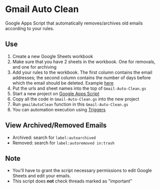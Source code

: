 # Gmail Auto Clean

Google Apps Script that automatically removes/archives old emails according to your rules.

## Use

1. Create a new Google Sheets workbook
2. Make sure that you have 2 sheets in the workbook. One for removals, and one for archiving
3. Add your rules to the workbook. The first column contains the email addresses; the second column contains the number of days before which the email should be deleted. Example [here](https://docs.google.com/spreadsheets/d/14dva-9d6e6Iiut_JGd-SVL_8druhAMerQXEqRqb1Iuk/edit?usp=sharing)
4. Put the urls and sheet names into the top of `Gmail-Auto-Clean.gs`
5. Start a new project on [Google Apps Script](https://script.google.com/home)
6. Copy all the code in `Gmail-Auto-Clean.gs` into the new project
7. Run `gmailAutoClean` function in this `Gmail-Auto-Clean.gs`
8. You can automation execution using [Triggers](https://script.google.com/home/triggers)

## View Archived/Removed Emails

* Archived: search for `label:autoarchived`
* Removed: search for `label:autoremoved in:trash`

## Note

* You'll have to grant the script necessary permissions to edit Google Sheets and edit your emails.
* This script does **not** check threads marked as "important"
